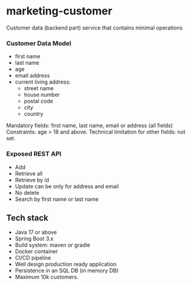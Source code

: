 # marketing-customer
Customer data (backend part) service that contains minimal operations

### Customer Data Model
- first name
- last name
- age
- email address
- current living address:
  - street name
  - house number
  - postal code
  - city
  - country

Mandatory fields: first name, last name, email or address (all fields)
Constraints: age > 18 and above.
Technical limitation for other fields: not set.

### Exposed REST API
- Add
- Retrieve all
- Retrieve by id
- Update can be only for address and email
- No delete
- Search by first name or last name

## Tech stack
- Java 17 or above
- Spring Boot 3.x
- Build system: maven or gradle
- Docker container
- CI/CD pipeline
- Well design production ready application
- Persistence in an SQL DB (in memory DB)
- Maximum 10k customers.
